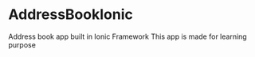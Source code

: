 # AddressBookIonic
Address book app built in Ionic Framework
 This app is made for learning purpose 
